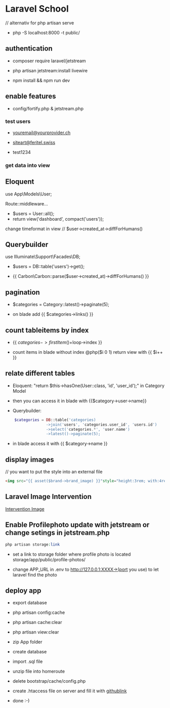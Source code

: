 # Laravel School

// alternativ for php artisan serve

- php -S localhost:8000 -t public/

## authentication

- composer require laravel/jetstream

- php artisan jetstream:install livewire

- npm install && npm run dev

## enable features

- config/fortify.php & jetstream.php

### test users

- youremail@yourprovider.ch

- siteart@feritel.swiss

- test1234

### get data into view

## Eloquent

use App\Models\User;

Route::middleware...

-  $users = User::all();
- return view('dashboard', compact('users'));

change timeformat in view // $user->created_at->diffForHumans() 

## Querybuilder

use Illuminate\Support\Facades\DB;

-  $users = DB::table('users')->get();

- {{ Carbon\Carbon::parse($user->created_at)->diffForHumans() }}

## pagination

-  $categories = Category::latest()->paginate(5);

- on blade add  {{ $categories->links() }}

## count tableitems by index

- {{ $categories->firstItem()+$loop->index }}

- count items in blade without index @php($i 0 1) return view with {{ $i++ }}

## relate different tables 

- Eloquent: "return $this->hasOne(User::class, 'id', 'user_id');" in Category Model

- then you can access it in blade with {{$category->user->name}}

- Querybuilder: 

```PHP
    $categories = DB::table('categories)
                  ->join('users', 'categories.user_id', 'users.id')
                  ->select('categories.*', 'user.name')
                  ->latest()->paginate(5);
```
- in blade access it with {{ $category->name }}

## display images

// you want to put the style into an external file
```HTML
<img src="{{ asset($brand->brand_image) }}"style="height:3rem; with:4rem;" alt="{{$brand->brand_name}}">
```

## Laravel Image Intervention

[Intervention Image](http://image.intervention.io/)

## Enable Profilephoto update with jetstream or change setings in jetstream.php

```PHP
php artisan storage:link
```
- set a link to storage folder where profile photo is located storage/app/public/profile-photos/

- change APP_URL in .env to http://127.0.0.1:XXXX->(port you use) to let laravel find the photo

## deploy app

- export database

- php artisan config:cache

- php artisan cache:clear

- php artisan view:clear

- zip App folder

- create database

- import .sql file

- unzip file into homeroute

- delete bootstrap/cache/config.php

- create .htaccess file on server and fill it with [githublink](https://gist.github.com/liaotzukai/8e61a3f6dd82c267e05270b505eb6d5a)

- done :-)
